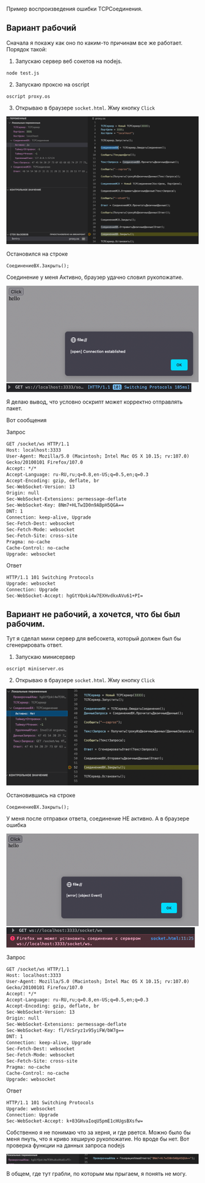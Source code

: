 Пример воспроизведения ошибки TCPСоединения.

## Вариант рабочий

Сначала я покажу как оно по каким-то причинам все же работает. Порядок такой:

1. Запускаю сервер веб сокетов на nodejs.
~~~
node test.js
~~~

2. Запускаю проксю на oscript
~~~
oscript proxy.os
~~~

3. Открываю в браузере ``` socket.html ```. Жму кнопку ``` Click ```

![pic1](img/pic1.png) 

Остановился на строке

```bsl
СоединениеВХ.Закрыть();
```

Соединение у меня Активно, браузер удачно словил рукопожатие.

![pic2](img/pic2.png)
![pic5](img/pic5.png)


Я делаю вывод, что условно оскрипт может корректно отправлять пакет.

Вот сообщения

Запрос
```
GET /socket/ws HTTP/1.1
Host: localhost:3333
User-Agent: Mozilla/5.0 (Macintosh; Intel Mac OS X 10.15; rv:107.0) Gecko/20100101 Firefox/107.0
Accept: */*
Accept-Language: ru-RU,ru;q=0.8,en-US;q=0.5,en;q=0.3
Accept-Encoding: gzip, deflate, br
Sec-WebSocket-Version: 13
Origin: null
Sec-WebSocket-Extensions: permessage-deflate
Sec-WebSocket-Key: 8Nm7+HLTwID0n9ABpH5QGA==
DNT: 1
Connection: keep-alive, Upgrade
Sec-Fetch-Dest: websocket
Sec-Fetch-Mode: websocket
Sec-Fetch-Site: cross-site
Pragma: no-cache
Cache-Control: no-cache
Upgrade: websocket
```

Ответ
```
HTTP/1.1 101 Switching Protocols
Upgrade: websocket
Connection: Upgrade
Sec-WebSocket-Accept: hgGtYQoki4w7EXHvdkxAVu61+PI=
```

## Вариант не рабочий, а хочется, что бы был рабочим.

Тут я сделал мини сервер для вебсокета, который должен был бы сгенерировать ответ.

1. Запускаю минисервер
~~~
oscript miniserver.os
~~~

2. Открываю в браузере ``` socket.html ```. Жму кнопку ``` Click ```

![pic3](img/pic3.png) 

Остановившись на строке

```bsl
СоединениеВХ.Закрыть();
```

У меня после отправки ответа, соединение НЕ активно. А в браузере ошибка

![pic4](img/pic4.png)
![pic6](img/pic6.png)

Запрос

```
GET /socket/ws HTTP/1.1
Host: localhost:3333
User-Agent: Mozilla/5.0 (Macintosh; Intel Mac OS X 10.15; rv:107.0) Gecko/20100101 Firefox/107.0
Accept: */*
Accept-Language: ru-RU,ru;q=0.8,en-US;q=0.5,en;q=0.3
Accept-Encoding: gzip, deflate, br
Sec-WebSocket-Version: 13
Origin: null
Sec-WebSocket-Extensions: permessage-deflate
Sec-WebSocket-Key: fl/VcSryz1v95yiFW/bW7g==
DNT: 1
Connection: keep-alive, Upgrade
Sec-Fetch-Dest: websocket
Sec-Fetch-Mode: websocket
Sec-Fetch-Site: cross-site
Pragma: no-cache
Cache-Control: no-cache
Upgrade: websocket
```

Ответ
```
HTTP/1.1 101 Switching Protocols
Upgrade: websocket
Connection: Upgrade
Sec-WebSocket-Accept: k+83GHvaIoqU5pmE1cHUgsBXsfw=
```

Собственно я не понимаю что за херня, и где рвется. Можно было бы меня пнуть, что я криво хеширую рукопожатие. Но вроде бы нет. Вот проверка функции на данных запроса nodejs

![pic7](img/pic7.png)

В общем, где тут грабли, по которым мы прыгаем, я понять не могу.
